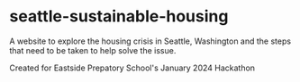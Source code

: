 # seattle-sustainable-housing

A website to explore the housing crisis in Seattle, Washington and the steps that need to be taken to help solve the issue.

Created for Eastside Prepatory School's January 2024 Hackathon